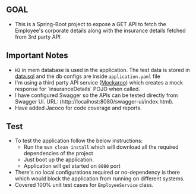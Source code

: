## GOAL

* This is a Spring-Boot project to expose a GET API to fetch the Employee's corporate details along with the insurance
  details fetched from 3rd party API

## Important Notes

* `H2` in mem database is used in the application. The test data is stored in [data.sql](src/main/resources/data.sql) and the db
  configs are inside `application.yaml` file
* I'm using a third party API service ([Mockaroo]([www.mockaroo.com](https://www.mockaroo.com/))) which creates a mock response
  for `insuranceDetails` POJO when called.
* I have configured Swagger so the APIs can be tested directly from Swagger UI.
  URL: (http://localhost:8080/swagger-ui/index.html).
* Have added Jacoco for code coverage and reports.

## Test

* To test the application follow the below instructions:
    * Run the `mvn clean install` which will download all the required dependencies of the project
    * Just boot up the application.
    * Application will get started on `8080` port
* There's no local configurations required or no-dependency is there which would block the application from running on
  different systems.
* Covered 100% unit test cases for `EmployeeService` class.
